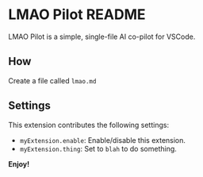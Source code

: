 # LMAO Pilot README

LMAO Pilot is a simple, single-file AI co-pilot for VSCode.

## How

Create a file called `lmao.md`

## Settings

This extension contributes the following settings:

* `myExtension.enable`: Enable/disable this extension.
* `myExtension.thing`: Set to `blah` to do something.

**Enjoy!**
